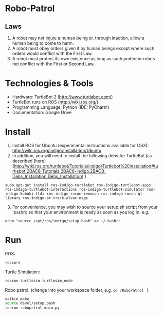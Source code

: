 # Robo-Patrol

## Laws

1. A robot may not injure a human being or, through inaction, allow a human being to come to harm.
2. A robot must obey orders given it by human beings except where such orders would conflict with the First Law.
3. A robot must protect its own existence as long as such protection does not conflict with the First or Second Law.


# Technologies & Tools

* Hardware: TurtleBot 2 (http://www.turtlebot.com/)
* TurtleBot runs on ROS (http://wiki.ros.org/)
* Programming Language: Python (IDE: PyCharm)
* Documentation: Google Drive


# Install
1. Install ROS for Ubuntu (experimental instructions available for OSX): http://wiki.ros.org/indigo/Installation/Ubuntu
2. In addition, you will need to install the following debs for TurtleBot (as described [here] (http://wiki.ros.org/turtlebot/Tutorials/indigo/Turtlebot%20Installation#turtlebot.2BAC8-Tutorials.2BAC8-indigo.2BAC8-Debs_Installation.Debs_Installation) )

 ```
 sudo apt-get install ros-indigo-turtlebot ros-indigo-turtlebot-apps ros-indigo-turtlebot-interactions ros-indigo-turtlebot-simulator ros-indigo-kobuki-ftdi ros-indigo-rocon-remocon ros-indigo-rocon-qt-library ros-indigo-ar-track-alvar-msgs
 ```
3. For convenience, you may wish to source your setup.sh script from your .bashrc so that your environment is ready as soon as you log in. e.g.

 ```
 echo "source /opt/ros/indigo/setup.bash" >> ~/.bashrc
 ```

# Run

ROS:

```bash
roscore
```

Turtle Simulation:

```bash
rosrun turtlesim turtlesim_node
```

Robo patrol:
(change into your workspace folder, e.g. ```cd /RoboPatrol ``` )

```bash
catkin_make
source devel/setup.bash
rosrun robopatrol main.py
```
